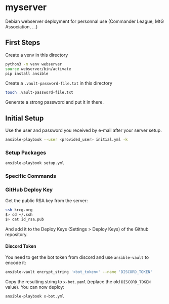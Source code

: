 # myserver
Debian webserver deployment for personnal use (Commander League, MtG Association, ...)

## First Steps
Create a venv in this directory
```bash
python3 -m venv webserver
source webserver/bin/activate
pip install ansible
```
Create a `.vault-password-file.txt` in this directory
```bash
touch .vault-password-file.txt
```
Generate a strong password and put it in there.


## Initial Setup
Use the user and password you received by e-mail after your server setup.
```bash
ansible-playbook --user <provided_user> initial.yml -k
```

### Setup Packages
```bash
ansible-playbook setup.yml
```

### Specific Commands
### GitHub Deploy Key
Get the public RSA key from the server:
```bash
ssh krcg.org
$> cd ~/.ssh
$> cat id_rsa.pub
```
And add it to the Deploy Keys (Settings > Deploy Keys) of the Github repository.

#### Discord Token
You need to get the bot token from discord and use `ansible-vault` to encode it:
```bash
ansible-vault encrypt_string '<bot_token>' --name 'DISCORD_TOKEN'
```
Copy the resulting string to `x-bot.yaml` (replace the old `DISCORD_TOKEN` value). You can now deploy:
```bash
ansible-playbook x-bot.yml
```

